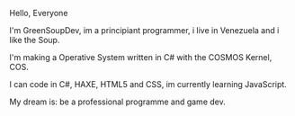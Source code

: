 Hello, Everyone

I'm GreenSoupDev, im a principiant programmer, i live in Venezuela and i like the Soup.

I'm making a Operative System written in C# with the COSMOS Kernel, COS.

I can code in C#, HAXE, HTML5 and CSS, im currently learning JavaScript.

My dream is: be a professional programme and game dev.

